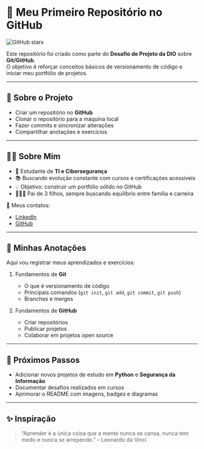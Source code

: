 # 🚀 Meu Primeiro Repositório no GitHub  


![GitHub stars](https://img.shields.io/github/stars/Rmns28/meu-primeiro-repositorio?style=social)  

Este repositório foi criado como parte do **Desafio de Projeto da DIO** sobre **Git/GitHub**.  
O objetivo é reforçar conceitos básicos de versionamento de código e iniciar meu portfólio de projetos.  

---

## 📘 Sobre o Projeto  

- Criar um repositório no **GitHub**  
- Clonar o repositório para a máquina local  
- Fazer commits e sincronizar alterações  
- Compartilhar anotações e exercícios  

---

## 👨‍💻 Sobre Mim  

- 🎯 Estudante de **TI e Cibersegurança**  
- 📚 Buscando evolução constante com cursos e certificações acessíveis  
- 💡 Objetivo: construir um portfólio sólido no GitHub  
- 🧑‍👩‍👦 Pai de 3 filhos, sempre buscando equilíbrio entre família e carreira  

🔗 Meus contatos:  
- [LinkedIn](https://www.linkedin.com/in/ramons28/)  
- [GitHub](https://github.com/Rmns28)  

---

## 📝 Minhas Anotações  

Aqui vou registrar meus aprendizados e exercícios:  

1. Fundamentos de **Git**  
   - O que é versionamento de código  
   - Principais comandos (`git init`, `git add`, `git commit`, `git push`)  
   - Branches e merges  

2. Fundamentos de **GitHub**  
   - Criar repositórios  
   - Publicar projetos  
   - Colaborar em projetos open source  

---

## 📂 Próximos Passos  

- Adicionar novos projetos de estudo em **Python** e **Segurança da Informação**  
- Documentar desafios realizados em cursos  
- Aprimorar o README com imagens, badges e diagramas  

---

## ✨ Inspiração  

> “Aprender é a única coisa que a mente nunca se cansa, nunca tem medo e nunca se arrepende.” – Leonardo da Vinci
